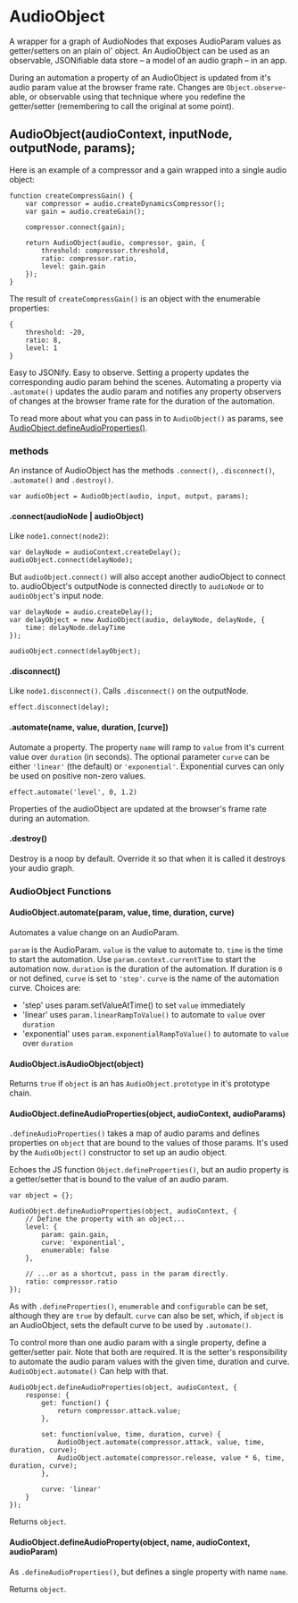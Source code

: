 # AudioObject
A wrapper for a graph of AudioNodes that exposes AudioParam values as
getter/setters on an plain ol' object. An AudioObject can be used as
an observable, JSONifiable data store – a model of an audio graph –
in an app.

During an automation a property of an AudioObject is updated from it's
audio param value at the browser frame rate. Changes are
<code>Object.observe</code>-able, or observable using that technique
where you redefine the getter/setter (remembering to call the original
at some point).

## AudioObject(audioContext, inputNode, outputNode, params);

Here is an example of a compressor and a gain wrapped into a single
audio object:

    function createCompressGain() {
        var compressor = audio.createDynamicsCompressor();
        var gain = audio.createGain();

        compressor.connect(gain);

        return AudioObject(audio, compressor, gain, {
            threshold: compressor.threshold,
            ratio: compressor.ratio,
            level: gain.gain
        });
    }

The result of <code>createCompressGain()</code> is an object with the
enumerable properties:

    {
        threshold: -20,
        ratio: 8,
        level: 1
    }

Easy to JSONify. Easy to observe. Setting a property updates the corresponding
audio param behind the scenes. Automating a property via <code>.automate()</code>
updates the audio param and notifies any property observers of changes at the
browser frame rate for the duration of the automation.

To read more about what you can pass in to <code>AudioObject()</code> as params,
see <a href="#audioobjectdefineaudiopropertiesobject-audiocontext-audioparams">AudioObject.defineAudioProperties()</a>.

### methods

An instance of AudioObject has the methods <code>.connect()</code>,
<code>.disconnect()</code>, <code>.automate()</code> and
<code>.destroy()</code>.

    var audioObject = AudioObject(audio, input, output, params);

#### .connect(audioNode | audioObject)

Like <code>node1.connect(node2)</code>:

    var delayNode = audioContext.createDelay();
    audioObject.connect(delayNode);

But <code>audioObject.connect()</code> will also accept another audioObject to
connect to. audioObject's outputNode is connected directly to <code>audioNode</code>
or to <code>audioObject</code>'s input node.

    var delayNode = audio.createDelay();
    var delayObject = new AudioObject(audio, delayNode, delayNode, {
        time: delayNode.delayTime
    });
    
    audioObject.connect(delayObject);

#### .disconnect()

Like <code>node1.disconnect()</code>. Calls <code>.disconnect()</code> on the
outputNode.

    effect.disconnect(delay);

#### .automate(name, value, duration, [curve])

Automate a property. The property <code>name</code> will ramp to <code>value</code>
from it's current value over <code>duration</code> (in seconds). The optional
parameter <code>curve</code> can be either <code>'linear'</code> (the default) or
<code>'exponential'</code>. Exponential curves can only be used on positive
non-zero values.

    effect.automate('level', 0, 1.2)

Properties of the audioObject are updated at the browser's frame rate during an
automation.

#### .destroy()

Destroy is a noop by default. Override it so that when it is called it destroys
your audio graph.

### AudioObject Functions

#### AudioObject.automate(param, value, time, duration, curve)

Automates a value change on an AudioParam.

<code>param</code> is the AudioParam.
<code>value</code> is the value to automate to.
<code>time</code> is the time to start the automation. Use <code>param.context.currentTime</code>
to start the automation now.
<code>duration</code> is the duration of the automation. If duration is <code>0</code> or not
defined, <code>curve</code> is set to <code>'step'</code>. 
<code>curve</code> is the name of the automation curve. Choices are:

- 'step' uses param.setValueAtTime() to set <code>value</code> immediately
- 'linear' uses <code>param.linearRampToValue()</code> to automate to <code>value</code> over <code>duration</code>
- 'exponential' uses <code>param.exponentialRampToValue()</code> to automate to <code>value</code> over <code>duration</code>


#### AudioObject.isAudioObject(object)

Returns <code>true</code> if <code>object</code> is an has <code>AudioObject.prototype</code>
in it's prototype chain.

#### AudioObject.defineAudioProperties(object, audioContext, audioParams)

<code>.defineAudioProperties()</code> takes a map of audio params and defines
properties on <code>object</code> that are bound to the values of those params.
It's used by the <code>AudioObject()</code> constructor to set up an audio
object.

Echoes the JS function <code>Object.defineProperties()</code>, but an audio
property is a getter/setter that is bound to the value of an audio
param.

    var object = {};

    AudioObject.defineAudioProperties(object, audioContext, {
        // Define the property with an object...
        level: {
            param: gain.gain,
            curve: 'exponential',
            enumerable: false
        },

        // ...or as a shortcut, pass in the param directly.
        ratio: compressor.ratio
    });

As with <code>.defineProperties()</code>, <code>enumerable</code> and
<code>configurable</code> can be set, although they are <code>true</code>
by default. <code>curve</code> can also be set, which, if <code>object</code> is
an AudioObject, sets the default curve to be used by <code>.automate()</code>.

To control more than one audio param with a single property, define a
getter/setter pair. Note that both are required. It is the setter's
responsibility to automate the audio param values with the given time,
duration and curve. <code>AudioObject.automate()</code> Can help with
that.

    AudioObject.defineAudioProperties(object, audioContext, {
        response: {
            get: function() {
                return compressor.attack.value;
            },

            set: function(value, time, duration, curve) {
                AudioObject.automate(compressor.attack, value, time, duration, curve);
                AudioObject.automate(compressor.release, value * 6, time, duration, curve);
            },

            curve: 'linear'
        }
    });

Returns <code>object</code>.

#### AudioObject.defineAudioProperty(object, name, audioContext, audioParam)

As <code>.defineAudioProperties()</code>, but defines a single property with
name <code>name</code>.

Returns <code>object</code>.

<!--
## The problem

In Web Audio, changes to AudioParam values are difficult to observe.
Neither <code>Object.observe</code> nor redefining them as getters/setters will
work (for good performance reasons, as observers could potentially be called
at the sample rate).

An audioObject provides an observable interface to graphs of AudioNodes and
AudioParams. Changes to the properties of an audioObject are reflected
immediately in the audio graph, but observers of those properties are notified
of the changes at the browser's frame rate. That's good for creating UIs.

//### Properties
//
//#### AudioObject.inputs<br/>AudioObject.outputs
//
//WeakMaps where inputNode and outputNode for audio objects are stored. Normally
//you will not need to touch these, but they can be useful for debugging. They are
//used internally by audioObject <code>.connect()</code> and
//<code>.disconnect()</code>.
//
//    var inputNode = AudioObject.inputs.get(audioObject);
*/
-->
